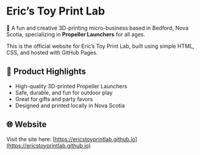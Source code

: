 # Eric’s Toy Print Lab

🎯 A fun and creative 3D-printing micro-business based in Bedford, Nova Scotia, specializing in **Propeller Launchers** for all ages.

This is the official website for Eric’s Toy Print Lab, built using simple HTML, CSS, and hosted with GitHub Pages.

## 🚀 Product Highlights

- High-quality 3D-printed Propeller Launchers  
- Safe, durable, and fun for outdoor play  
- Great for gifts and party favors  
- Designed and printed locally in Nova Scotia

## 🌐 Website

Visit the site here: [https://ericstoyprintlab.github.io](https://ericstoyprintlab.github.io)
